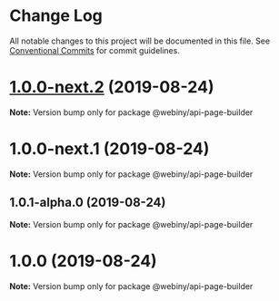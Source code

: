 # Change Log

All notable changes to this project will be documented in this file.
See [Conventional Commits](https://conventionalcommits.org) for commit guidelines.

<a name="1.0.0-next.2"></a>
# [1.0.0-next.2](https://github.com/webiny/webiny-js/compare/@webiny/api-page-builder@1.0.0-next.1...@webiny/api-page-builder@1.0.0-next.2) (2019-08-24)

**Note:** Version bump only for package @webiny/api-page-builder





<a name="1.0.0-next.1"></a>
# 1.0.0-next.1 (2019-08-24)

**Note:** Version bump only for package @webiny/api-page-builder





<a name="1.0.1-alpha.0"></a>
## 1.0.1-alpha.0 (2019-08-24)

**Note:** Version bump only for package @webiny/api-page-builder





<a name="1.0.0"></a>
# 1.0.0 (2019-08-24)

**Note:** Version bump only for package @webiny/api-page-builder
